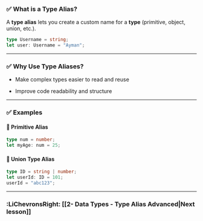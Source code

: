 
### ✅ What is a Type Alias?

A **type alias** lets you create a custom name for a **type** (primitive, object, union, etc.).

```ts
type Username = string;
let user: Username = "Ayman";
```

---

### ✅ Why Use Type Aliases?

- Make complex types easier to read and reuse
    
- Improve code readability and structure

---

### ✅ Examples

#### 🔹 Primitive Alias

```ts
type num = number;
let myAge: num = 25;
```

#### 🔹 Union Type Alias

```ts
type ID = string | number;
let userId: ID = 101;
userId = "abc123";
```

---
### **:LiChevronsRight: [[2- Data Types - Type Alias Advanced|Next lesson]]** 

